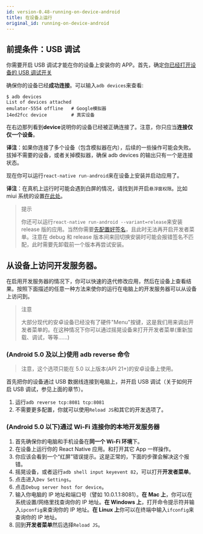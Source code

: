 ```yaml
---
id: version-0.48-running-on-device-android
title: 在设备上运行
original_id: running-on-device-android
---
```


## 前提条件：USB 调试

你需要开启 USB 调试才能在你的设备上安装你的 APP。首先，确定[你已经打开设备的 USB 调试开关](https://www.baidu.com/s?wd=%E5%AE%89%E5%8D%93%E6%89%93%E5%BC%80usb%E8%B0%83%E8%AF%95)

确保你的设备已经**成功连接**。可以输入`adb devices`来查看:

    $ adb devices
    List of devices attached
    emulator-5554 offline   # Google模拟器
    14ed2fcc device         # 真实设备

在右边那列看到**device**说明你的设备已经被正确连接了。注意，你只应当**连接仅仅一个设备**。

**译注**：如果你连接了多个设备（包含模拟器在内），后续的一些操作可能会失败。拔掉不需要的设备，或者关掉模拟器，确保 adb devices 的输出只有一个是连接状态。

现在你可以运行`react-native run-android`来在设备上安装并启动应用了。

**译注**：在真机上运行时可能会遇到白屏的情况，请找到并开启`悬浮窗权限`。比如 miui 系统的设置[在此处](http://jingyan.baidu.com/article/f25ef25466c0fc482d1b824d.html)。

> 提示
>
> 你还可以运行`react-native run-android --variant=release`来安装 release 版的应用。当然你需要[先配置好签名](signed-apk-android)，且此时无法再开启开发者菜单。注意在 debug 和 release 版本间来回切换安装时可能会报错签名不匹配，此时需要先卸载前一个版本再尝试安装。

## 从设备上访问开发服务器。

在启用开发服务器的情况下，你可以快速的迭代修改应用，然后在设备上查看结果。按照下面描述的任意一种方法来使你的运行在电脑上的开发服务器可以从设备上访问到。

> 注意
>
> 大部分现代的安卓设备已经没有了硬件"Menu"按键，这是我们用来调出开发者菜单的。在这种情况下你可以通过摇晃设备来打开开发者菜单(重新加载、调试，等等……)

### (Android 5.0 及以上)使用 adb reverse 命令

> 注意，这个选项只能在 5.0 以上版本(API 21+)的安卓设备上使用。

首先把你的设备通过 USB 数据线连接到电脑上，并开启 USB 调试（关于如何开启 USB 调试，参见上面的章节）。

1. 运行`adb reverse tcp:8081 tcp:8081`
2. 不需要更多配置，你就可以使用`Reload JS`和其它的开发选项了。

### (Android 5.0 以下)通过 Wi-Fi 连接你的本地开发服务器

1. 首先确保你的电脑和手机设备在**同一个 Wi-Fi 环境**下。
2. 在设备上运行你的 React Native 应用。和打开其它 App 一样操作。
3. 你应该会看到一个“红屏”错误提示。这是正常的，下面的步骤会解决这个报错。
4. 摇晃设备，或者运行`adb shell input keyevent 82`，可以打开**开发者菜单**。
5. 点击进入`Dev Settings`。
6. 点击`Debug server host for device`。
7. 输入你电脑的 IP 地址和端口号（譬如 10.0.1.1:8081）。**在 Mac 上**，你可以在系统设置/网络里找查询你的 IP 地址。**在 Windows 上**，打开命令提示符并输入`ipconfig`来查询你的 IP 地址。**在 Linux 上**你可以在终端中输入`ifconfig`来查询你的 IP 地址。
8. 回到**开发者菜单**然后选择`Reload JS`。

